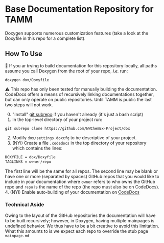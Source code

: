 Base Documentation Repository for TAMM
==========================================

Doxygen supports numerous customization features (take a look at the Doxyfile in
this repo for a complete list). 

How To Use
----------

:memo: If you ar trying to build documentation for this repository locally, all
paths assume you call Doxygen from the root of your repo, *i.e.* run:
~~~.git
doxygen dox/Doxyfile
~~~

:warning: This repo has only been tested for manually building the
documentation.  CodeDocs offers a means of recursively linking documentations 
together, but can only operate on public repositories.  Until TAMM is public
the last two steps will not work.

0. "Install" [git subrepo](https://github.com/ingydotnet/git-subrepo) if you
haven't already (it's just a bash script)
1. In the top-level directory of your project run:
~~~git
git subrepo clone https://github.com/NWChemEx-Project/dox
~~~
2. Modify `dox/settings.doxcfg` to be descriptive of your project.
3. (NYI) Create a file `.codedocs` in the top directory of your repository which
contains the lines:
~~~.sh
DOXYFILE = dox/Doxyfile
TAGLINKS = owner/repo
~~~
The first line will be the same for all repos.  The second line may be blank or
have one or more (separated by spaces) GitHub repos that you would like to
include in your documentation where `owner` refers to who owns the GitHub repo 
and `repo` is the name of the repo (the repo must also be on CodeDocs).
4. (NYI) Enable auto-building of your documentation on 
   [CodeDocs](https://codedocs.xyz)
   
### Technical Aside
Owing to the layout of the GitHub repositories the documentation will have to be
built recursively; however, in Doxygen, having multiple mainpages is undefined 
behavior.  We thus have to be a bit creative to avoid this limitation.  What
this amounts to is we expect each repo to override the stub page `mainpage.md`
